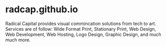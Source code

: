 # radcap.github.io
Radical Capital provides visual commincation solutions from tech to art. Services are of follow: Wide Format Print, Stationary Print, Web Design, Web Development, Web Hosting, Logo Design, Graphic Design, and much much more.
